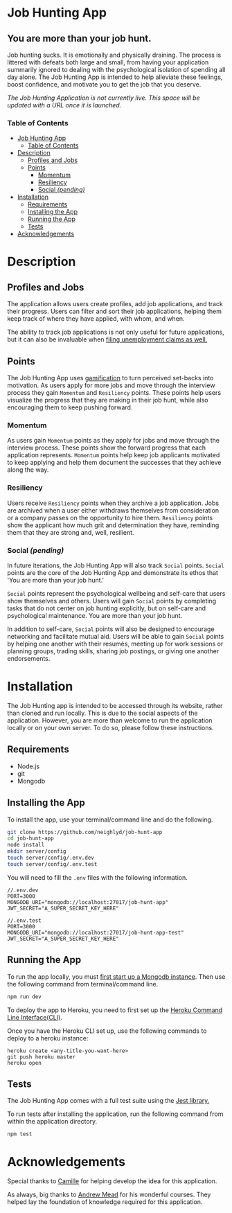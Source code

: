 # Job Hunting App
<h2> You are more than your job hunt.</h2>

Job hunting sucks. It is emotionally and physically draining. The process is littered with defeats both large and small, from having your application summarily ignored to dealing with the psychological isolation of spending all day alone. The Job Hunting App is intended to help alleviate these feelings, boost confidence, and motivate you to get the job that you deserve.

*The Job Hunting Application is not currently live. This space will be updated with a URL once it is launched.*

### Table of Contents
- [Job Hunting App](#job-hunting-app)
    - [Table of Contents](#table-of-contents)
- [Description](#description)
  - [Profiles and Jobs](#profiles-and-jobs)
  - [Points](#points)
    - [Momentum](#momentum)
    - [Resiliency](#resiliency)
    - [Social *(pending)*](#social-pending)
- [Installation](#installation)
  - [Requirements](#requirements)
  - [Installing the App](#installing-the-app)
  - [Running the App](#running-the-app)
  - [Tests](#tests)
- [Acknowledgements](#acknowledgements)

# Description

## Profiles and Jobs

The application allows users create profiles, add job applications, and track their progress. Users can filter and sort their job applications, helping them keep track of where they have applied, with whom, and when.

The ability to track job applications is not only useful for future applications, but it can also be invaluable when [filing unemployment claims as well.](https://oui.doleta.gov/unemploy/uifactsheet.asp)

## Points

The Job Hunting App uses [gamification](https://en.wikipedia.org/wiki/Gamification) to turn perceived set-backs into motivation.  As users apply for more jobs and move through the interview process they gain `Momentum` and `Resiliency` points. These points help users visualize the progress that they are making in their job hunt, while also encouraging them to keep pushing forward.

### Momentum

As users gain `Momentum` points as they apply for jobs and move through the interview process. These points show the forward progress that each application represents. `Momentum` points help keep job applicants motivated to keep applying and help them document the successes that they achieve along the way.

### Resiliency

Users receive `Resiliency` points when they archive a job application. Jobs are archived when a user either withdraws themselves from consideration or a company passes on the opportunity to hire them. `Resiliency` points show the applicant how much grit and determination they have, reminding them that they are strong and, well, resilient.

### Social *(pending)*

In future iterations, the Job Hunting App will also track `Social` points. `Social` points are the core of the Job Hunting App and demonstrate its ethos that 'You are more than your job hunt.' 

`Social` points represent the psychological wellbeing and self-care that users show themselves and others. Users will gain `Social` points by completing tasks that do not center on job hunting explicitly, but on self-care and psychological maintenance. You are more than your job hunt.

In addition to self-care, `Social` points will also be designed to encourage networking and facilitate mutual aid. Users will be able to gain `Social` points by helping one another with their resumés, meeting up for work sessions or planning groups, trading skills, sharing job postings, or giving one another endorsements.

# Installation

The Job Hunting app is intended to be accessed through its website, rather than cloned and run locally. This is due to the social aspects of the application. However, you are more than welcome to run the application locally or on your own server. To do so, please follow these instructions.

## Requirements

* Node.js
* git
* Mongodb

## Installing the App
To install the app, use your terminal/command line and do the following.

```bash
git clone https://github.com/neighlyd/job-hunt-app
cd job-hunt-app
node install
mkdir server/config
touch server/config/.env.dev
touch server/config/.env.test
```

You will need to fill the `.env` files with the following information.

```
//.env.dev
PORT=3000
MONGODB_URI="mongodb://localhost:27017/job-hunt-app"
JWT_SECRET="A_SUPER_SECRET_KEY_HERE"
```

```
//.env.test
PORT=3000
MONGODB_URI="mongodb://localhost:27017/job-hunt-app-test"
JWT_SECRET="A_SUPER_SECRET_KEY_HERE"
```

## Running the App

To run the app locally, you must [first start up a Mongodb instance](https://docs.mongodb.com/manual/tutorial/manage-mongodb-processes/). Then use the following command from terminal/command line.

```bash
npm run dev
```

To deploy the app to Heroku, you need to first set up the [Heroku Command Line Interface(CLI)](https://devcenter.heroku.com/articles/heroku-cli).

Once you have the Heroku CLI set up, use the following commands to deploy to a heroku instance:

```
heroku create <any-title-you-want-here>
git push heroku master
heroku open
```

## Tests

The Job Hunting App comes with a full test suite using the [Jest library.](https://jestjs.io/)

To run tests after installing the application, run the following command from within the application directory.

```bash
npm test
```

# Acknowledgements

Special thanks to [Camille](https://www.linkedin.com/in/cciancanelli/) for helping develop the idea for this application.

As always, big thanks to [Andrew Mead](https://twitter.com/andrew_j_mead?lang=en) for his wonderful courses. They helped lay the foundation of knowledge required for this application.